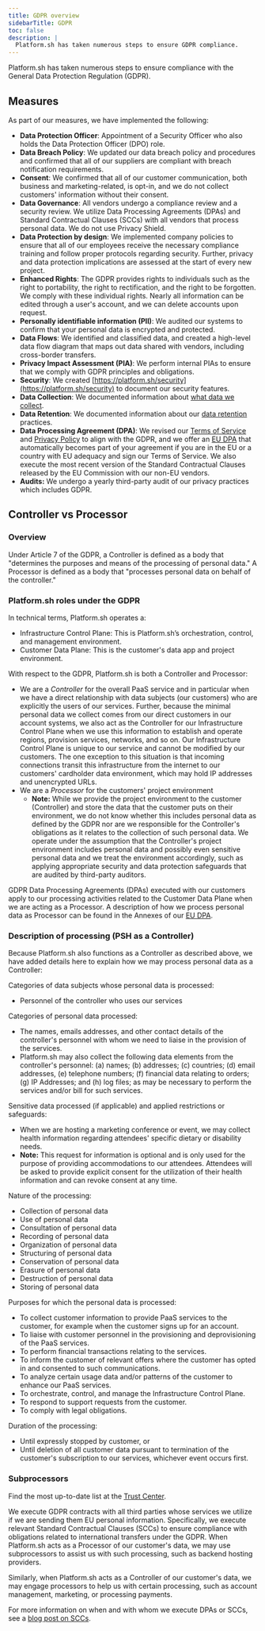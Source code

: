 ```yaml
---
title: GDPR overview
sidebarTitle: GDPR
toc: false
description: |
  Platform.sh has taken numerous steps to ensure GDPR compliance.
---
```


Platform.sh has taken numerous steps to ensure compliance with the General Data Protection Regulation (GDPR).

## Measures

As part of our measures, we have implemented the following:

* **Data Protection Officer**: Appointment of a Security Officer who also holds the Data Protection Officer (DPO) role.
* **Data Breach Policy**: We updated our data breach policy and procedures
  and confirmed that all of our suppliers are compliant with breach notification requirements.
* **Consent**: We confirmed that all of our customer communication, both business and marketing-related, is opt-in,
  and we do not collect customers' information without their consent.
* **Data Governance**: All vendors undergo a compliance review and a security review.
  We utilize Data Processing Agreements (DPAs) and Standard Contractual Clauses (SCCs) with all vendors that process personal data.
  We do not use Privacy Shield.
* **Data Protection by design**: We implemented company policies to ensure that all of our employees receive the necessary compliance training
  and follow proper protocols regarding security.
  Further, privacy and data protection implications are assessed at the start of every new project. 
* **Enhanced Rights**: The GDPR provides rights to individuals such as the right to portability, the right to rectification, and the right to be forgotten.
  We comply with these individual rights.
  Nearly all information can be edited through a user's account,
  and we can delete accounts upon request.
* **Personally identifiable information (PII)**: We audited our systems to confirm that your personal data is encrypted and protected. 
* **Data Flows**: We identified and classified data, and created a high-level data flow diagram that maps out data shared with vendors,
  including cross-border transfers.
* **Privacy Impact Assessment (PIA)**: We perform internal PIAs to ensure that we comply with GDPR principles and obligations.
* **Security**: We created [https://platform.sh/security](https://platform.sh/security) to document our security features.
* **Data Collection**: We documented information about [what data we collect](/security/data-collection.md).
* **Data Retention**: We documented information about our [data retention](/security/data-retention.md) practices.
* **Data Processing Agreement (DPA)**: We revised our [Terms of Service](https://platform.sh/tos) and [Privacy Policy](https://platform.sh/privacy-policy)
  to align with the GDPR,
  and we offer an [EU DPA](https://platform.sh/dpa/) that automatically becomes part of your agreement
  if you are in the EU or a country with EU adequacy and sign our Terms of Service.
  We also execute the most recent version of the Standard Contractual Clauses released by the EU Commission with our non-EU vendors. 
* **Audits:** We undergo a yearly third-party audit of our privacy practices which includes GDPR.

## Controller vs Processor

### Overview

Under Article 7 of the GDPR, a Controller is defined as a body that "determines the purposes and means of the processing of personal data."
A Processor is defined as a body that "processes personal data on behalf of the controller."

### Platform.sh roles under the GDPR

In technical terms, Platform.sh operates a:

* Infrastructure Control Plane: This is Platform.sh’s orchestration, control, and management environment.
* Customer Data Plane: This is the customer's data app and project environment.

With respect to the GDPR, Platform.sh is both a Controller and Processor:

* We are a *Controller* for the overall PaaS service and in particular when we have a direct relationship
  with data subjects (our customers) who are explicitly the users of our services.
  Further, because the minimal personal data we collect comes from our direct customers in our account systems,
  we also act as the Controller for our Infrastructure Control Plane
  when we use this information to establish and operate regions, provision services, networks, and so on.
  Our Infrastructure Control Plane is unique to our service and cannot be modified by our customers.
  The one exception to this situation is that incoming connections transit this infrastructure
  from the internet to our customers' cardholder data environment,
  which may hold IP addresses and unencrypted URLs.
* We are a *Processor* for the customers' project environment
  * **Note:** While we provide the project environment to the customer (Controller) and store the data that the customer puts on their environment,
  we do not know whether this includes personal data as defined by the GDPR
  nor are we responsible for the Controller's obligations as it relates to the collection of such personal data.
  We operate under the assumption that the Controller's project environment includes personal data
  and possibly even sensitive personal data
  and we treat the environment accordingly,
  such as applying appropriate security and data protection safeguards that are audited by third-party auditors.

GDPR Data Processing Agreements (DPAs) executed with our customers apply to our processing activities
related to the Customer Data Plane when we are acting as a Processor.
A description of how we process personal data as Processor can be found in the Annexes of our [EU DPA](https://platform.sh/dpa/).

### Description of processing (PSH as a Controller)

Because Platform.sh also functions as a Controller as described above,
we have added details here to explain how we may process personal data as a Controller:

Categories of data subjects whose personal data is processed:

* Personnel of the controller who uses our services

Categories of personal data processed:

* The names, emails addresses, and other contact details of the controller's personnel
  with whom we need to liaise in the provision of the services.
* Platform.sh may also collect the following data elements from the controller's personnel:
  (a) names; (b) addresses; (c) countries; (d) email addresses, (e) telephone numbers;
  (f) financial data relating to orders; (g) IP Addresses; and (h) log files;
  as may be necessary to perform the services and/or bill for such services.

Sensitive data processed (if applicable) and applied restrictions or safeguards:

* When we are hosting a marketing conference or event,
  we may collect health information regarding attendees' specific dietary or disability needs.
* **Note:** This request for information is optional and is only used for the purpose of providing accommodations to our attendees.
  Attendees will be asked to provide explicit consent for the utilization of their health information and can revoke consent at any time.

Nature of the processing:

* Collection of personal data
* Use of personal data
* Consultation of personal data
* Recording of personal data
* Organization of personal data
* Structuring of personal data
* Conservation of personal data
* Erasure of personal data
* Destruction of personal data
* Storing of personal data

Purposes for which the personal data is processed:

* To collect customer information to provide PaaS services to the customer, for example when the customer signs up for an account.
* To liaise with customer personnel in the provisioning and deprovisioning of the PaaS services.
* To perform financial transactions relating to the services.
* To inform the customer of relevant offers where the customer has opted in and consented to such communications.
* To analyze certain usage data and/or patterns of the customer to enhance our PaaS services.
* To orchestrate, control, and manage the Infrastructure Control Plane.
* To respond to support requests from the customer.
* To comply with legal obligations.

Duration of the processing:

* Until expressly stopped by customer, or
* Until deletion of all customer data pursuant to termination of the customer's subscription to our services, whichever event occurs first.

### Subprocessors

Find the most up-to-date list at the [Trust Center](https://platform.sh/trust-center/).

We execute GDPR contracts with all third parties whose services we utilize if we are sending them EU personal information.
Specifically, we execute relevant Standard Contractual Clauses (SCCs)
to ensure compliance with obligations related to international transfers under the GDPR.
When Platform.sh acts as a Processor of our customer's data, we may use subprocessors to assist us with such processing,
such as backend hosting providers.

Similarly, when Platform.sh acts as a Controller of our customer's data, we may engage processors to help us with certain processing,
such as account management, marketing, or processing payments. 

For more information on when and with whom we execute DPAs or SCCs, see a [blog post on SCCs](https://platform.sh/blog/2022/platformsh-publishes-new-sccs).
